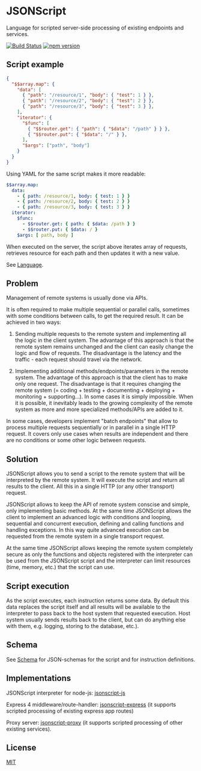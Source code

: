 # JSONScript

Language for scripted server-side processing of existing endpoints and services.

[![Build Status](https://travis-ci.org/JSONScript/jsonscript.svg?branch=master)](https://travis-ci.org/JSONScript/jsonscript)
[![npm version](https://badge.fury.io/js/jsonscript.svg)](https://www.npmjs.com/package/jsonscript)


## Script example

```json
{
  "$$array.map": {
    "data": [
      { "path": "/resource/1", "body": { "test": 1 } },
      { "path": "/resource/2", "body": { "test": 2 } },
      { "path": "/resource/3", "body": { "test": 3 } },
    ],
    "iterator": {
      "$func": [
        { "$$router.get": { "path": { "$data": "/path" } } },
        { "$$router.put": { "$data": "/" } },
      ],
      "$args": ["path", "body"]
    }
  }
}
```

Using YAML for the same script makes it more readable:

```yaml
$$array.map:
  data:
    - { path: /resource/1, body: { test: 1 } }
    - { path: /resource/2, body: { test: 2 } }
    - { path: /resource/3, body: { test: 3 } }
  iterator:
    $func:
      - $$router.get: { path: { $data: /path } }
      - $$router.put: { $data: / }
    $args: [ path, body ]
```

When executed on the server, the script above iterates array of requests, retrieves resource for each path and then updates it with a new value.

See [Language](https://github.com/JSONScript/jsonscript/blob/master/LANGUAGE.md).


## Problem

Management of remote systems is usually done via APIs.

It is often required to make multiple sequential or parallel calls, sometimes with some conditions between calls, to get the required result. It can be achieved in two ways:

1. Sending multiple requests to the remote system and implementing all the logic in the client system. The advantage of this approach is that the remote system remains unchanged and the client can easily change the logic and flow of requests. The disadvantage is the latency and the traffic - each request should travel via the network.

2. Implementing additional methods/endpoints/parameters in the remote system. The advantage of this approach is that the client has to make only one request. The disadvantage is that it requires changing the remote system (= coding + testing + documenting + deploying + monitoring + supporting...). In some cases it is simply impossible. When it is possible, it inevitably leads to the growing complexity of the remote system as more and more specialized methods/APIs are added to it. 

In some cases, developers implement "batch endpoints" that allow to process multiple requests sequentially or in parallel in a single HTTP request. It covers only use cases when results are independent and there are no conditions or some other logic between requests.


## Solution

JSONScript allows you to send a script to the remote system that will be interpreted by the remote system. It will execute the script and return all results to the client. All this in a single HTTP (or any other transport) request.

JSONScript allows to keep the API of remote system conscise and simple, only implementing basic methods. At the same time JSONScript allows the client to implement an advanced logic with conditions and looping, sequential and concurrent execution, defining and calling functions and handling exceptions. In this way quite advanced execution can be requested from the remote system in a single transport request.

At the same time JSONScript allows keeping the remote system completely secure as only the functions and objects registered with the interpreter can be used from the JSONScript script and the interpreter can limit resources (time, memory, etc.) that the script can use.


## Script execution

As the script executes, each instruction returns some data. By default this data replaces the script itself and all results will be available to the interpreter to pass back to the host system that requested execution. Host system usually sends results back to the client, but can do anything else with them, e.g. logging, storing to the database, etc.).


## Schema

See [Schema](https://github.com/JSONScript/jsonscript/blob/master/SCHEMA.md) for JSON-schemas for the script and for instruction definitions.


## Implementations

JSONScript interpreter for node-js: [jsonscript-js](https://github.com/epoberezkin/jsonscript-js)

Express 4 middleware/route-handler: [jsonscript-express](https://github.com/JSONScript/jsonscript-express) (it supports scripted processing of existing express app routes)

Proxy server: [jsonscript-proxy](https://github.com/JSONScript/jsonscript-proxy) (it supports scripted processing of other existing services).


## License

[MIT](https://github.com/JSONScript/jsonscript/blob/master/LICENSE)
